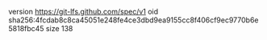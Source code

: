 version https://git-lfs.github.com/spec/v1
oid sha256:4fcdab8c8ca45051e248fe4ce3dbd9ea9155cc8f406cf9ec9770b6e5818fbc45
size 138
